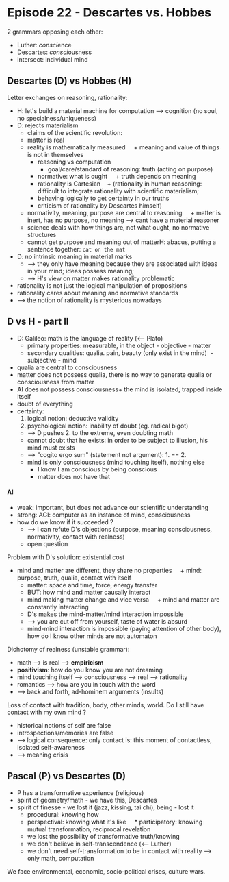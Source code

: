 # Episode 22 - Descartes vs. Hobbes

2 grammars opposing each other:

+ Luther: *consci*ence
+ Descartes: *consci*ousness
+ intersect: individual mind

## Descartes (D) vs Hobbes (H)

Letter exchanges on reasoning, rationality:

+ H: let's build a material machine for computation --> cognition (no soul, no specialness/uniqueness)
+ D: rejects materialism
    + claims of the scientific revolution:
    + matter is real
    + reality is mathematically measured
    + meaning and value of things is not in themselves
        + reasoning vs computation
            + goal/care/standard of reasoning: truth (acting on purpose)
        + normative: what is ought
    + truth depends on meaning      
        + rationality is Cartesian
    + (rationality in human reasoning: difficult to integrate rationality with scientific materialism;
        + behaving logically to get certainty in our truths
        + criticism of rationality by Descartes himself)
    + normativity, meaning, purpose are central to reasoning
    + matter is inert, has no purpose, no meaning --> cant have a material reasoner
    + science deals with how things are, not what ought, no normative structures
    + cannot get purpose and meaning out of matterH: abacus, putting a sentence together: `cat on the mat`
+ D: no intrinsic meaning in material marks 
    + --> they only have meaning because they are associated with ideas in your mind; ideas possess meaning;
    + --> H's view on matter makes rationality problematic
+ rationality is not just the logical manipulation of propositions
+ rationality cares about meaning and normative standards
+ --> the notion of rationality is mysterious nowadays

## D vs H - part II
+ D: Galileo: math is the language of reality (<-- Plato)
    + primary properties: measurable, in the object - objective - matter
    + secondary qualities: qualia. pain, beauty (only exist in the mind)  - subjective - mind
+ qualia are central to consciousness
+ matter does not possess qualia, there is no way to generate qualia or consciousness from matter
+ AI does not possess consciousness+ the mind is isolated, trapped inside itself
+ doubt of everything
+ certainty:
    1. logical notion: deductive validity
    2. psychological notion: inability of doubt (eg. radical bigot)
    + --> D pushes 2. to the extreme, even doubting math
    + cannot doubt that he exists: in order to be subject to illusion, his mind must exists
    + --> "cogito ergo sum" (statement not argument): 1. == 2.
    + mind is only consciousness (mind touching itself), nothing else
        + I know I am conscious by being conscious
        + matter does not have that

#### AI
+ weak: important, but does not advance our scientific understanding
+ strong: AGI: computer as an instance of mind, consciousness
+ how do we know if it succeeded ? 
    + --> I can refute D's objections (purpose, meaning consciousness, normativity, contact with realness)
    + open question
    
Problem with D's solution: existential cost
+ mind and matter are different, they share no properties
    + mind: purpose, truth, qualia, contact with itself
    + matter: space and time, force, energy transfer
    + BUT: how mind and matter causally interact
    + mind making matter change and vice versa
    + mind and matter are constantly interacting
    + D's makes the mind-matter/mind interaction impossible
    + --> you are cut off from yourself, taste of water is absurd
    + mind-mind interaction is impossible (paying attention of other body), how do I know other minds are not automaton
    
Dichotomy of realness (unstable grammar):

+ math --> is real --> **empiricism**
+ **positivism**: how do you know you are not dreaming
+ mind touching itself --> consciousness --> real --> rationality
+ romantics --> how are you in touch with the word 
+ --> back and forth, ad-hominem arguments (insults) 

Loss of contact with tradition, body, other minds, world.
Do I still have contact with my own mind ?

+ historical notions of self are false
+ introspections/memories are false
+ --> logical consequence: only contact is: this moment of contactless, isolated self-awareness
+ --> meaning crisis

## Pascal (P) vs Descartes (D)

+ P has a transformative experience (religious)
+ spirit of geometry/math - we have this, Descartes
+ spirit of finesse - we lost it (jazz, kissing, tai chi), being - lost it
    * procedural: knowing how  
    * perspectival: knowing what it's like
    * participatory: knowing mutual transformation, reciprocal revelation
    * we lost the possibility of transformative truth/knowing
    * we don't believe in self-transcendence (<-- Luther)
    * we don't need self-transformation to be in contact with reality --> only math, computation

We face environmental, economic, socio-political crises, culture wars.
